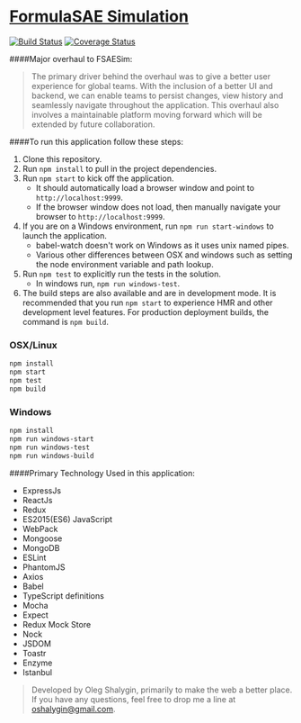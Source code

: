 # <a href='#'>FormulaSAE Simulation</a>

[![Build Status](https://travis-ci.org/oshalygin/FSAESimRevamp.svg?branch=master)](https://travis-ci.org/oshalygin/FSAESimRevamp)
[![Coverage Status](http://coveralls.io/repos/github/oshalygin/FSAESimRevamp/badge.svg?branch=master)](https://coveralls.io/github/oshalygin/FSAESimRevamp?branch=master)

####Major overhaul to FSAESim:

> The primary driver behind the overhaul was to give a better user experience for global teams.  With the inclusion of a better UI and backend, we can enable teams to persist changes, view history and seamlessly navigate throughout the application.  This overhaul also involves a maintainable platform moving forward which will be extended by future collaboration.

####To run this application follow these steps:
1.  Clone this repository.
2.  Run  `npm install`  to pull in the project dependencies.
3.  Run  `npm start`  to kick off the application.
    * It should automatically load a browser window and point to  `http://localhost:9999`.
    * If the browser window does not load, then manually navigate your browser to  `http://localhost:9999`.
3.  If you are on a Windows environment, run `npm run start-windows` to launch the application.
    * babel-watch doesn't work on Windows as it uses unix named pipes.
    * Various other differences between OSX and windows such as setting the node environment variable and path lookup.
4.  Run `npm test` to explicitly run the tests in the solution.
    * In windows run, `npm run windows-test`.
5.  The build steps are also available and are in development mode. It is recommended that you run `npm start` to experience HMR and other development level features.  For production deployment builds, the command is `npm build`.

### OSX/Linux
```sh
npm install
npm start
npm test
npm build
```

### Windows
```sh
npm install
npm run windows-start
npm run windows-test
npm run windows-build
```

####Primary Technology Used in this application:
* ExpressJs
* ReactJs
* Redux
* ES2015(ES6) JavaScript
* WebPack
* Mongoose
* MongoDB
* ESLint
* PhantomJS
* Axios
* Babel
* TypeScript definitions
* Mocha
* Expect
* Redux Mock Store
* Nock
* JSDOM
* Toastr
* Enzyme
* Istanbul

> Developed by Oleg Shalygin, primarily to make the web a better place.
> If you have any questions, feel free to drop me a line at oshalygin@gmail.com.


